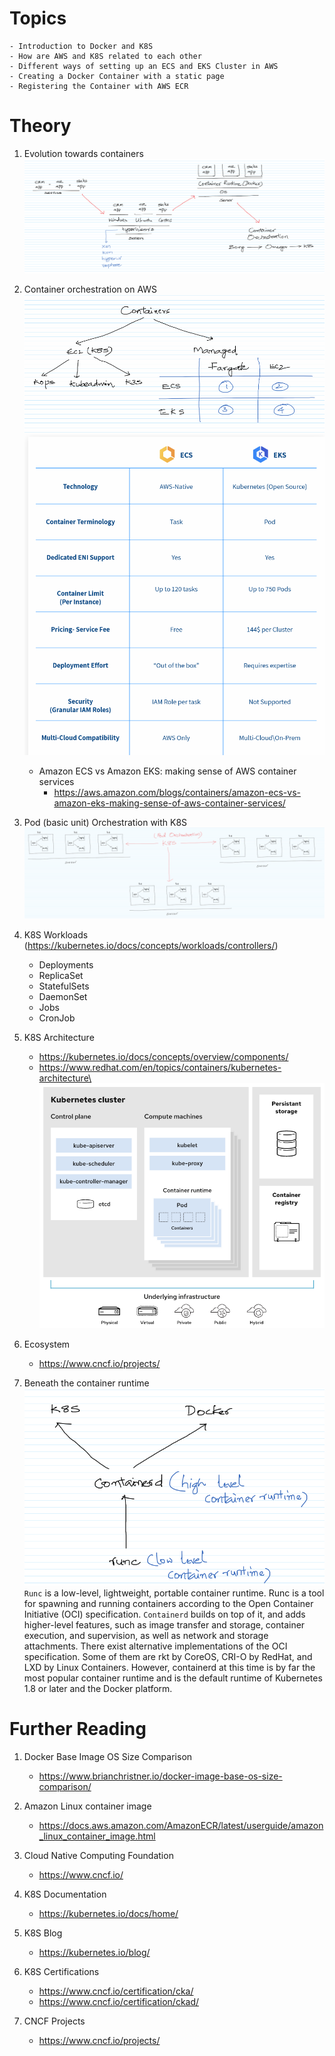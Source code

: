 # Topics

    - Introduction to Docker and K8S
    - How are AWS and K8S related to each other
    - Different ways of setting up an ECS and EKS Cluster in AWS
    - Creating a Docker Container with a static page
    - Registering the Container with AWS ECR

# Theory

1. Evolution towards containers\
![](images/evolution-towards-containers.png)

1. Container orchestration on AWS\
![](images/container-orchestration-on-aws.png)
![](images/ecs-vs-eks.png)
    - Amazon ECS vs Amazon EKS: making sense of AWS container services
        - https://aws.amazon.com/blogs/containers/amazon-ecs-vs-amazon-eks-making-sense-of-aws-container-services/

1. Pod (basic unit) Orchestration with K8S\
![](images/k8s-pod-basic-unit-Orchestration-k8s.png)

1. K8S Workloads (https://kubernetes.io/docs/concepts/workloads/controllers/)
    - Deployments
    - ReplicaSet
    - StatefulSets
    - DaemonSet
    - Jobs
    - CronJob

1. K8S Architecture
    - https://kubernetes.io/docs/concepts/overview/components/
    - https://www.redhat.com/en/topics/containers/kubernetes-architecture\
![](images/k8s-architecture.png)

1. Ecosystem
    - https://www.cncf.io/projects/

1. Beneath the container runtime\
![](images/beneath-container-runtime.png)\
`Runc` is a low-level, lightweight, portable container runtime. Runc is a tool for spawning and running containers according to the Open Container Initiative (OCI) specification. `Containerd` builds on top of it, and adds higher-level features, such as image transfer and storage, container execution, and supervision, as well as network and storage attachments. There exist alternative implementations of the OCI specification. Some of them are rkt by CoreOS, CRI-O by RedHat, and LXD by Linux Containers. However, containerd at this time is by far the most popular container runtime and is the default runtime of Kubernetes 1.8 or later and the Docker platform.

# Further Reading

1. Docker Base Image OS Size Comparison
    - https://www.brianchristner.io/docker-image-base-os-size-comparison/

1. Amazon Linux container image
    - https://docs.aws.amazon.com/AmazonECR/latest/userguide/amazon_linux_container_image.html

1. Cloud Native Computing Foundation
    - https://www.cncf.io/

1. K8S Documentation
    - https://kubernetes.io/docs/home/

1. K8S Blog
    - https://kubernetes.io/blog/

1. K8S Certifications
    - https://www.cncf.io/certification/cka/
    - https://www.cncf.io/certification/ckad/

1. CNCF Projects
    - https://www.cncf.io/projects/